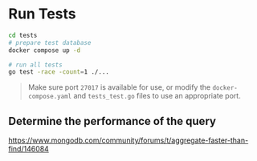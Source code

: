 # Run Tests

```bash
cd tests
# prepare test database
docker compose up -d

# run all tests
go test -race -count=1 ./...
```

> Make sure port `27017` is available for use, or modify the `docker-compose.yaml` and `tests_test.go` files to use an appropriate port.

## Determine the performance of the query

https://www.mongodb.com/community/forums/t/aggregate-faster-than-find/146084
